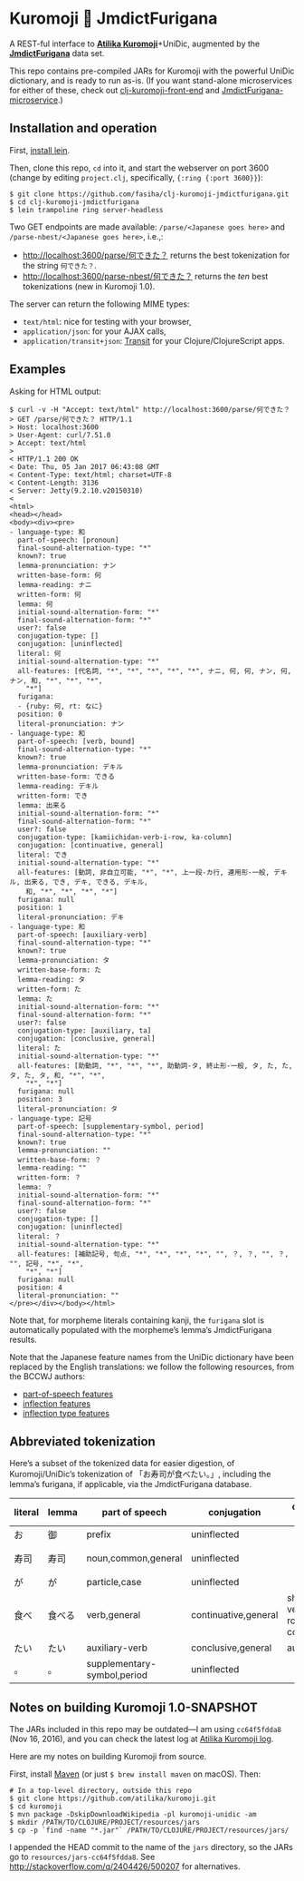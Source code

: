 # Kuromoji 💛 JmdictFurigana

A REST-ful interface to [**Atilika Kuromoji**](http://www.atilika.org/)+UniDic, augmented by the [**JmdictFurigana**](https://github.com/Doublevil/JmdictFurigana/) data set.

This repo contains pre-compiled JARs for Kuromoji with the powerful UniDic dictionary, and is ready to run as-is. (If you want stand-alone microservices for either of these, check out [clj-kuromoji-front-end](https://github.com/fasiha/clj-kuromoji-front-end) and [JmdictFurigana-microservice](https://github.com/fasiha/JmdictFurigana-microservice).)

## Installation and operation
First, [install lein](http://leiningen.org/#install).

Then, clone this repo, `cd` into it, and start the webserver on port 3600 (change by editing `project.clj`, specifically, `{:ring {:port 3600}}`):
```
$ git clone https://github.com/fasiha/clj-kuromoji-jmdictfurigana.git
$ cd clj-kuromoji-jmdictfurigana
$ lein trampoline ring server-headless
```

Two GET endpoints are made available: `/parse/<Japanese goes here>` and `/parse-nbest/<Japanese goes here>`, i.e.,:

- [http://localhost:3600/parse/何できた？](http://localhost:3600/parse/何できた？) returns the best tokenization for the string `何できた？`.
- [http://localhost:3600/parse-nbest/何できた？](http://localhost:3600/parse/何できた？) returns the *ten* best tokenizations (new in Kuromoji 1.0).

The server can return the following MIME types:

- `text/html`: nice for testing with your browser,
- `application/json`: for your AJAX calls,
- `application/transit+json`: [Transit](https://github.com/cognitect/transit-format) for your Clojure/ClojureScript apps.

## Examples
Asking for HTML output:
```
$ curl -v -H "Accept: text/html" http://localhost:3600/parse/何できた？
> GET /parse/何できた？ HTTP/1.1
> Host: localhost:3600
> User-Agent: curl/7.51.0
> Accept: text/html
>
< HTTP/1.1 200 OK
< Date: Thu, 05 Jan 2017 06:43:08 GMT
< Content-Type: text/html; charset=UTF-8
< Content-Length: 3136
< Server: Jetty(9.2.10.v20150310)
<
<html>
<head></head>
<body><div><pre>
- language-type: 和
  part-of-speech: [pronoun]
  final-sound-alternation-type: "*"
  known?: true
  lemma-pronunciation: ナン
  written-base-form: 何
  lemma-reading: ナニ
  written-form: 何
  lemma: 何
  initial-sound-alternation-form: "*"
  final-sound-alternation-form: "*"
  user?: false
  conjugation-type: []
  conjugation: [uninflected]
  literal: 何
  initial-sound-alternation-type: "*"
  all-features: [代名詞, "*", "*", "*", "*", "*", ナニ, 何, 何, ナン, 何, ナン, 和, "*", "*", "*",
    "*"]
  furigana:
  - {ruby: 何, rt: なに}
  position: 0
  literal-pronunciation: ナン
- language-type: 和
  part-of-speech: [verb, bound]
  final-sound-alternation-type: "*"
  known?: true
  lemma-pronunciation: デキル
  written-base-form: できる
  lemma-reading: デキル
  written-form: でき
  lemma: 出来る
  initial-sound-alternation-form: "*"
  final-sound-alternation-form: "*"
  user?: false
  conjugation-type: [kamiichidan-verb-i-row, ka-column]
  conjugation: [continuative, general]
  literal: でき
  initial-sound-alternation-type: "*"
  all-features: [動詞, 非自立可能, "*", "*", 上一段-カ行, 連用形-一般, デキル, 出来る, でき, デキ, できる, デキル,
    和, "*", "*", "*", "*"]
  furigana: null
  position: 1
  literal-pronunciation: デキ
- language-type: 和
  part-of-speech: [auxiliary-verb]
  final-sound-alternation-type: "*"
  known?: true
  lemma-pronunciation: タ
  written-base-form: た
  lemma-reading: タ
  written-form: た
  lemma: た
  initial-sound-alternation-form: "*"
  final-sound-alternation-form: "*"
  user?: false
  conjugation-type: [auxiliary, ta]
  conjugation: [conclusive, general]
  literal: た
  initial-sound-alternation-type: "*"
  all-features: [助動詞, "*", "*", "*", 助動詞-タ, 終止形-一般, タ, た, た, タ, た, タ, 和, "*", "*",
    "*", "*"]
  furigana: null
  position: 3
  literal-pronunciation: タ
- language-type: 記号
  part-of-speech: [supplementary-symbol, period]
  final-sound-alternation-type: "*"
  known?: true
  lemma-pronunciation: ""
  written-base-form: ？
  lemma-reading: ""
  written-form: ？
  lemma: ？
  initial-sound-alternation-form: "*"
  final-sound-alternation-form: "*"
  user?: false
  conjugation-type: []
  conjugation: [uninflected]
  literal: ？
  initial-sound-alternation-type: "*"
  all-features: [補助記号, 句点, "*", "*", "*", "*", "", ？, ？, "", ？, "", 記号, "*", "*",
    "*", "*"]
  furigana: null
  position: 4
  literal-pronunciation: ""
</pre></div></body></html>
```

Note that, for morpheme literals containing kanji, the `furigana` slot is automatically populated with the morpheme’s lemma’s JmdictFurigana results.

Note that the Japanese feature names from the UniDic dictionary have been replaced by the English translations: we follow the following resources, from the BCCWJ authors:

- [part-of-speech features](https://gist.github.com/masayu-a/e3eee0637c07d4019ec9)
- [inflection features](https://gist.github.com/masayu-a/3e11168f9330e2d83a68)
- [inflection type features](https://gist.github.com/masayu-a/b3ce862336e47736e84f)

## Abbreviated tokenization
Here’s a subset of the tokenized data for easier digestion, of Kuromoji/UniDic’s tokenization of 「お寿司が食べたい。」, including the lemma’s furigana, if applicable, via the JmdictFurigana database.

| literal | lemma | part of speech | conjugation | conjugation type | furigana |
|---|---|---|---|---|---|
| お | 御 | prefix | uninflected |  |  |
| 寿司 | 寿司 | noun,common,general | uninflected |  | [{"ruby":"寿","rt":"す"},{"ruby":"司","rt":"し"}] |
| が | が | particle,case | uninflected |  |  |
| 食べ | 食べる | verb,general | continuative,general | shimoichidan-verb-e-row,ba-column | [{"ruby":"食","rt":"た"},"べる"] |
| たい | たい | auxiliary-verb | conclusive,general | auxiliary,tai |  |
| 。 | 。 | supplementary-symbol,period | uninflected |  |  |

## Notes on building Kuromoji 1.0-SNAPSHOT
The JARs included in this repo may be outdated—I am using `cc64f5fdda8` (Nov 16, 2016), and you can check the latest log at [Atilika Kuromoji log](https://github.com/atilika/kuromoji/commits/master).

Here are my notes on building Kuromoji from source.

First, install [Maven](http://maven.apache.org/install.html) (or just `$ brew install maven` on macOS). Then:
```
# In a top-level directory, outside this repo
$ git clone https://github.com/atilika/kuromoji.git
$ cd kuromoji
$ mvn package -DskipDownloadWikipedia -pl kuromoji-unidic -am
$ mkdir /PATH/TO/CLOJURE/PROJECT/resources/jars
$ cp -p `find -name "*.jar"` /PATH/TO/CLOJURE/PROJECT/resources/jars/
```
I appended the HEAD commit to the name of the `jars` directory, so the JARs go to `resources/jars-cc64f5fdda8`. See http://stackoverflow.com/q/2404426/500207 for alternatives.
